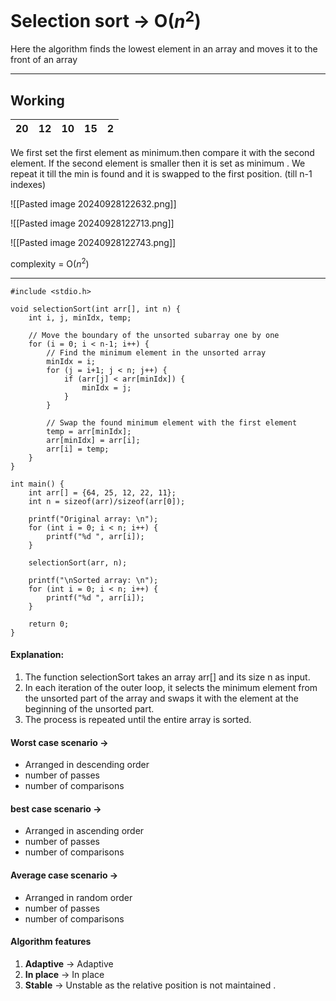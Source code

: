 # Selection sort -> O($n^2$)


Here the algorithm finds the lowest element in an array and moves it  to the front of an array 

---
## Working 

| 20  | 12  | 10  | 15  |  2  |
| :-: | :-: | :-: | :-: | :-: |

We first set the first element as minimum.then compare  it with the second element. If the second element is smaller then it is set as minimum . We repeat it till the min is found and it is swapped to the first position. (till n-1 indexes)

![[Pasted image 20240928122632.png]]

![[Pasted image 20240928122713.png]]

![[Pasted image 20240928122743.png]]

complexity = O($n^2$)

---



```
#include <stdio.h>

void selectionSort(int arr[], int n) {
    int i, j, minIdx, temp;
    
    // Move the boundary of the unsorted subarray one by one
    for (i = 0; i < n-1; i++) {
        // Find the minimum element in the unsorted array
        minIdx = i;
        for (j = i+1; j < n; j++) {
            if (arr[j] < arr[minIdx]) {
                minIdx = j;
            }
        }
        
        // Swap the found minimum element with the first element
        temp = arr[minIdx];
        arr[minIdx] = arr[i];
        arr[i] = temp;
    }
}

int main() {
    int arr[] = {64, 25, 12, 22, 11};
    int n = sizeof(arr)/sizeof(arr[0]);
    
    printf("Original array: \n");
    for (int i = 0; i < n; i++) {
        printf("%d ", arr[i]);
    }
    
    selectionSort(arr, n);
    
    printf("\nSorted array: \n");
    for (int i = 0; i < n; i++) {
        printf("%d ", arr[i]);
    }
    
    return 0;
}
```

#### Explanation:
1. The function selectionSort takes an array arr[] and its size n as input.
2. In each iteration of the outer loop, it selects the minimum element from the unsorted part of the array and swaps it with the element at the beginning of the unsorted part.
3. The process is repeated until the entire array is sorted.
#### **Worst case scenario** ->
- Arranged in descending order 
- number of passes
- number of comparisons

#### **best case scenario** ->
- Arranged in ascending order 
- number of passes
- number of comparisons

#### **Average case scenario** ->
- Arranged in random order 
- number of passes
- number of comparisons
####  Algorithm features 

1. **Adaptive** -> Adaptive 
2. **In place** -> In place 
3. **Stable** -> Unstable as the relative position is not maintained .